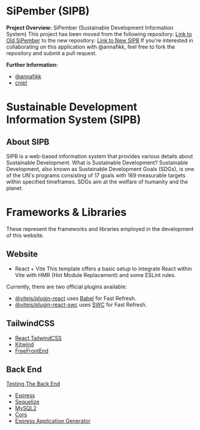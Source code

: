 # SiPember (SIPB)

**Project Overview:** SiPember (Sustainable Development Information System)
This project has been moved from the following repository: [Link to Old SiPember](https://github.com/annafikk/sipember.github.io.git) to the new repository: [Link to New SIPB](https://github.com/CNP-by-annafikk/SiPember)
If you're interested in collaborating on this application with @annafikk, feel free to fork the repository and submit a pull request.

**Further Information:**

- [@annafikk](https://github.com/annafikk/)
- [cnip!](https://discord.com/609548097269399555/)

# Sustainable Development Information System (SIPB)

## About SIPB

SIPB is a web-based information system that provides various details about Sustainable Development. What is Sustainable Development? Sustainable Development, also known as Sustainable Development Goals (SDGs), is one of the UN's programs consisting of 17 goals with 169 measurable targets within specified timeframes. SDGs aim at the welfare of humanity and the planet.

# Frameworks & Libraries

These represent the frameworks and libraries employed in the development of this website.

## Website

- React + Vite
  This template offers a basic setup to integrate React within Vite with HMR (Hot Module Replacement) and some ESLint rules.

Currently, there are two official plugins available:

- [@vitejs/plugin-react](https://github.com/vitejs/vite-plugin-react/blob/main/packages/plugin-react/README.md) uses [Babel](https://babeljs.io/) for Fast Refresh.
- [@vitejs/plugin-react-swc](https://github.com/vitejs/vite-plugin-react-swc) uses [SWC](https://swc.rs/) for Fast Refresh.

## TailwindCSS

- [React TailwindCSS](https://tailwindcss.com/docs/guides/vite)
- [Kitwind](https://kitwind.io/products/kometa/components/headers)
- [FreeFrontEnd](https://freefrontend.com/tailwind-hero-sections/)

## Back End

[Testing The Back End](https://www.freecodecamp.org/news/create-a-react-frontend-a-node-express-backend-and-connect-them-together-c5798926047c/)

- [Express](https://expressjs.com/)
- [Sequelize](https://sequelize.org/)
- [MySQL2](https://www.npmjs.com/package/mysql2)
- [Cors](https://www.npmjs.com/package/cors)
- [Express Application Generator](https://expressjs.com/en/starter/generator.html)
